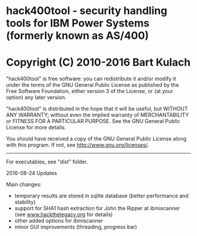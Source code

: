 # hack400tool - security handling tools for IBM Power Systems (formerly known as AS/400)
# Copyright (C) 2010-2016  Bart Kulach

"hack400tool" is free software: you can redistribute it and/or modify
it under the terms of the GNU General Public License as published by
the Free Software Foundation, either version 3 of the License, or
(at your option) any later version.

"hack400tool" is distributed in the hope that it will be useful,
but WITHOUT ANY WARRANTY; without even the implied warranty of
MERCHANTABILITY or FITNESS FOR A PARTICULAR PURPOSE.  See the
GNU General Public License for more details.

You should have received a copy of the GNU General Public License
along with this program.  If not, see <http://www.gnu.org/licenses/>.

------------------------------------------------------------------------------------------
For executables, see "dist" folder.

2016-08-24 Updates

Main changes:
- temporary results are stored in sqlite database (better performance and stability)
- support for SHA1 hash extraction for John the Ripper at ibmiscanner (see www.hackthelegacy.org for details)
- other added options for ibmiscanner 
- minor GUI improvements (threading, progress bar)